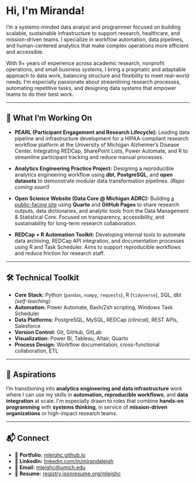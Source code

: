 # Hi, I'm Miranda!

I’m a systems-minded data analyst and programmer focused on building scalable, sustainable infrastructure to support research, healthcare, and mission-driven teams. I specialize in workflow automation, data pipelines, and human-centered analytics that make complex operations more efficient and accessible.

With 9+ years of experience across academic research, nonprofit operations, and small business systems, I bring a pragmatic and adaptable approach to data work, balancing structure and flexibility to meet real-world needs. I’m especially passionate about streamlining research processes, automating repetitive tasks, and designing data systems that empower teams to do their best work.

---

## 🔧 What I’m Working On

- **PEARL (Participant Engagement and Research Lifecycle):** Leading data pipeline and infrastructure development for a HIPAA-compliant research workflow platform at the University of Michigan Alzheimer’s Disease Center. Integrating REDCap, SharePoint Lists, Power Automate, and R to streamline participant tracking and reduce manual processes.

- **Analytics Engineering Practice Project:** Designing a reproducible analytics engineering workflow using **dbt**, **PostgreSQL**, and **open datasets** to demonstrate modular data transformation pipelines. *(Repo coming soon!)*

- **Open Science Website (Data Core @ Michigan ADRC):** Building [a public-facing site](https://michiganadc.github.io/dmsc-madc/) using **Quarto** and **GitHub Pages** to share research outputs, data dictionaries, and analytic tools from the Data Management & Statistical Core. Focused on transparency, accessibility, and sustainability for long-term research collaboration.

- **REDCap + R Automation Toolkit:** Developing internal tools to automate data archiving, REDCap API integration, and documentation processes using R and Task Scheduler. Aims to support reproducible workflows and reduce friction for research staff.

---

## 🛠 Technical Toolkit

- **Core Stack:** Python (`pandas`, `numpy`, `requests`), R (`tidyverse`), SQL, dbt *(self-teaching)*  
- **Automation:** Power Automate, Bash/Zsh scripting, Windows Task Scheduler  
- **Data Platforms:** PostgreSQL, MySQL, REDCap *(clinical)*, REST APIs, Salesforce  
- **Version Control:** Git, GitHub, GitLab  
- **Visualization:** Power BI, Tableau, Altair, Quarto  
- **Process Design:** Workflow documentation, cross-functional collaboration, ETL


---

## 🌱 Aspirations

I’m transitioning into **analytics engineering and data infrastructure** work where I can use my skills in **automation, reproducible workflows**, and **data integration** at scale. I'm especially drawn to roles that combine **hands-on programming** with **systems thinking**, in service of **mission-driven organizations** or high-impact research teams.

---

## 📬 Connect

- 🔗 **Portfolio:** [mleighc.github.io](https://mleighc.github.io)  
- 💼 **LinkedIn:** [linkedin.com/in/mirandaleigh](https://linkedin.com/in/mirandaleigh)  
- 📧 **Email:** mleighc@umich.edu  
- 📄 **Resume:** [registry.jsonresume.org/mleighc](https://registry.jsonresume.org/mleighc)
